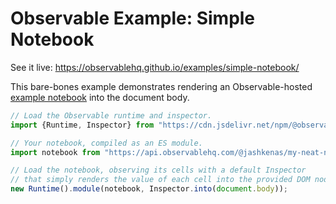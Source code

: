 # Observable Example: Simple Notebook

See it live: https://observablehq.github.io/examples/simple-notebook/

This bare-bones example demonstrates rendering an Observable-hosted [example notebook](https://observablehq.com/@jashkenas/my-neat-notebook) into the document body.

```js
// Load the Observable runtime and inspector.
import {Runtime, Inspector} from "https://cdn.jsdelivr.net/npm/@observablehq/runtime@4/dist/runtime.js";

// Your notebook, compiled as an ES module.
import notebook from "https://api.observablehq.com/@jashkenas/my-neat-notebook.js?v=3";

// Load the notebook, observing its cells with a default Inspector
// that simply renders the value of each cell into the provided DOM node.
new Runtime().module(notebook, Inspector.into(document.body));
```

